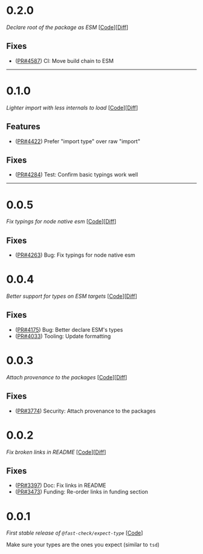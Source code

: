 # 0.2.0

_Declare root of the package as ESM_
[[Code](https://github.com/dubzzz/fast-check/tree/expect-type%2Fv0.2.0)][[Diff](https://github.com/dubzzz/fast-check/compare/expect-type%2Fv0.1.0...expect-type%2Fv0.2.0)]

## Fixes

- ([PR#4587](https://github.com/dubzzz/fast-check/pull/4587)) CI: Move build chain to ESM

---

# 0.1.0

_Lighter import with less internals to load_
[[Code](https://github.com/dubzzz/fast-check/tree/expect-type%2Fv0.1.0)][[Diff](https://github.com/dubzzz/fast-check/compare/expect-type%2Fv0.0.5...expect-type%2Fv0.1.0)]

## Features

- ([PR#4422](https://github.com/dubzzz/fast-check/pull/4422)) Prefer "import type" over raw "import"

## Fixes

- ([PR#4284](https://github.com/dubzzz/fast-check/pull/4284)) Test: Confirm basic typings work well

---

# 0.0.5

_Fix typings for node native esm_
[[Code](https://github.com/dubzzz/fast-check/tree/expect-type%2Fv0.0.5)][[Diff](https://github.com/dubzzz/fast-check/compare/expect-type%2Fv0.0.4...expect-type%2Fv0.0.5)]

## Fixes

- ([PR#4263](https://github.com/dubzzz/fast-check/pull/4263)) Bug: Fix typings for node native esm

# 0.0.4

_Better support for types on ESM targets_
[[Code](https://github.com/dubzzz/fast-check/tree/expect-type%2Fv0.0.4)][[Diff](https://github.com/dubzzz/fast-check/compare/expect-type%2Fv0.0.3...expect-type%2Fv0.0.4)]

## Fixes

- ([PR#4175](https://github.com/dubzzz/fast-check/pull/4175)) Bug: Better declare ESM's types
- ([PR#4033](https://github.com/dubzzz/fast-check/pull/4033)) Tooling: Update formatting

# 0.0.3

_Attach provenance to the packages_
[[Code](https://github.com/dubzzz/fast-check/tree/expect-type%2Fv0.0.3)][[Diff](https://github.com/dubzzz/fast-check/compare/expect-type%2Fv0.0.2...expect-type%2Fv0.0.3)]

## Fixes

- ([PR#3774](https://github.com/dubzzz/fast-check/pull/3774)) Security: Attach provenance to the packages

# 0.0.2

_Fix broken links in README_
[[Code](https://github.com/dubzzz/fast-check/tree/expect-type%2Fv0.0.2)][[Diff](https://github.com/dubzzz/fast-check/compare/expect-type%2Fv0.0.1...expect-type%2Fv0.0.2)]

## Fixes

- ([PR#3397](https://github.com/dubzzz/fast-check/pull/3397)) Doc: Fix links in README
- ([PR#3473](https://github.com/dubzzz/fast-check/pull/3473)) Funding: Re-order links in funding section

# 0.0.1

_First stable release of `@fast-check/expect-type`_
[[Code](https://github.com/dubzzz/fast-check/tree/expect-type%2Fv0.0.1)]

Make sure your types are the ones you expect (similar to `tsd`)

